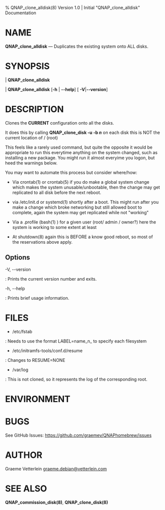 % QNAP\_clone\_alldisk(8) Version 1.0 | Initial "QNAP\_clone\_alldisk" Documentation

NAME
====

**QNAP\_clone\_alldisk** — Duplicates the existing system onto ALL disks.

SYNOPSIS
========

| **QNAP\_clone\_alldisk**

| **QNAP\_clone\_alldisk** \[**-h** | **--help**\] \[ **-V**|**--version**]

DESCRIPTION
===========

Clones the **CURRENT** configuration onto all the disks.

It does this by calling **QNAP\_clone\_disk -u -b _n_** on each disk this is NOT the current 
location of / (root)

This feels like a rarely used command, but quite the opposite it would be
appropriate to run this everytime anything on the system changed, such as
installing a new package. You might run it almost everyime you logon, but heed
the warnings below.

You may want to automate this process but consider where/how:

* Via crontab(1) or crontab(5) if you do make a global system change which makes
  the system unusable/unbootable, then the change may get replicated to all
  disk before the next reboot.
  
* via /etc/init.d or systemd(1) shortly after a boot. This might run after you make a change which broke
  networking but still allowed boot to complete, again the system may get replicated while not "working"
  
* Via a .profile (bash(1) ) for a given user (root/ admin / owner?) here the system is working to some
  extent at least
  
* At shutdown(8) again this is BEFORE a know good reboot, so most of the reservations above apply.


Options
-------

-V, --version

:   Prints the current version number and exits.

-h, --help

:   Prints brief usage information.

FILES
=====

* /etc/fstab

:   Needs to use the format LABEL=name_n_ to specify each filesystem

* /etc/initramfs-tools/conf.d/resume 

:   Changes to  RESUME=NONE

* /var/log

: This is not cloned, so it represents the log of the corresponding root.


ENVIRONMENT
===========

BUGS
====

See GitHub Issues: https://github.com/graemev/QNAPhomebrew/issues

AUTHOR
======

Graeme Vetterlein <graeme.debian@vetterlein.com>

SEE ALSO
========

**QNAP\_commission\_disk(8)**, **QNAP\_clone\_disk(8)**
